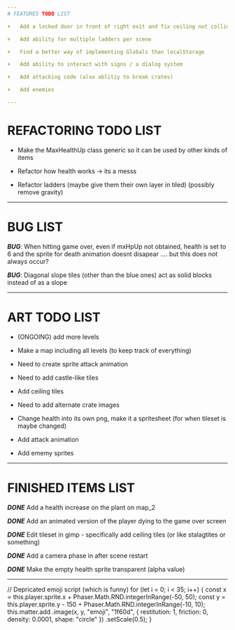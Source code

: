 ```yaml
---
# FEATURES TODO LIST

+	Add a locked door in front of right exit and fix ceiling not colliding

+	Add ability for multiple ladders per scene

+	Find a better way of implementing Globals than localStorage

+	Add ability to interact with signs / a dialog system

+	Add attacking code (also ablitiy to break crates)

+	Add enemies

---
```

# REFACTORING TODO LIST

+	Make the MaxHealthUp class generic so it can be used by other kinds of items

+	Refactor how health works -> its a messs

+	Refactor ladders (maybe give them their own layer in tiled) (possibly remove gravity)

---
# BUG LIST
***BUG***: When hitting game over, even if mxHpUp not obtained, health is set to 6 and
	the sprite for death animation doesnt disapear .... but this does not always occur?

***BUG***: Diagonal slope tiles (other than the blue ones) act as solid blocks instead of
	as a slope

---
# ART TODO LIST

+	(ONGOING) add more levels 

+	Make a map including all levels (to keep track of everything)

+	Need to create sprite attack animation

+	Need to add castle-like tiles

+	Add ceiling tiles

+	Need to add alternate crate images

+	Change health into its own png, make it a spritesheet (for when tileset is maybe changed)

+	Add attack animation

+	Add ememy sprites

---
# FINISHED ITEMS LIST

***DONE*** Add a health increase on the plant on map_2

***DONE*** Add an animated version of the player dying to the game over screen

***DONE*** Edit tileset in gimp - specifically add ceiling tiles (or like stalagtites or something)

***DONE*** Add a camera phase in after scene restart

***DONE*** Make the empty health sprite transparent (alpha value)


---
// Depricated emoji script (which is funny)
for (let i = 0; i < 35; i++) {
  const x = this.player.sprite.x + Phaser.Math.RND.integerInRange(-50, 50);
  const y = this.player.sprite.y - 150 + Phaser.Math.RND.integerInRange(-10, 10);
  this.matter.add
    .image(x, y, "emoji", "1f60d", {
      restitution: 1,
      friction: 0,
      density: 0.0001,
      shape: "circle"
    })
    .setScale(0.5);
}